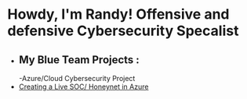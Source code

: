 <h1>Howdy, I'm Randy! Offensive and defensive Cybersecurity Specalist <br/></a></h1>

- <h2> My Blue Team Projects :</h2>
  -Azure/Cloud Cybersecurity Project
- [Creating a Live SOC/ Honeynet in Azure](https://github.com/RandyGeorgeRKG/-Blue-Cloud-Soc)





